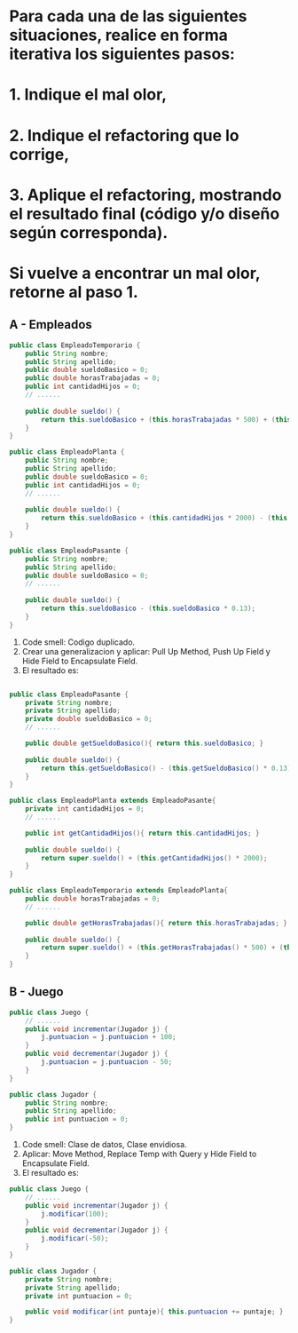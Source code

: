 # Para cada una de las siguientes situaciones, realice en forma iterativa los siguientes pasos:
# 1. Indique el mal olor,
# 2. Indique el refactoring que lo corrige, 
# 3. Aplique el refactoring, mostrando el resultado final (código y/o diseño según corresponda). 
# Si vuelve a encontrar un mal olor, retorne al paso 1. 


## A - Empleados
```java
public class EmpleadoTemporario {
    public String nombre;
    public String apellido;
    public double sueldoBasico = 0;
    public double horasTrabajadas = 0;
    public int cantidadHijos = 0;
    // ......
    
    public double sueldo() {
        return this.sueldoBasico + (this.horasTrabajadas * 500) + (this.cantidadHijos * 1000) - (this.sueldoBasico * 0.13);
    }
}

public class EmpleadoPlanta {
    public String nombre;
    public String apellido;
    public double sueldoBasico = 0;
    public int cantidadHijos = 0;
    // ......
    
    public double sueldo() {
        return this.sueldoBasico + (this.cantidadHijos * 2000) - (this.sueldoBasico * 0.13);
    }
}

public class EmpleadoPasante {
    public String nombre;
    public String apellido;
    public double sueldoBasico = 0;
    // ......
    
    public double sueldo() {
        return this.sueldoBasico - (this.sueldoBasico * 0.13);
    }
}
```
1. Code smell: Codigo duplicado.
2. Crear una generalizacion y aplicar: Pull Up Method, Push Up Field y Hide Field to Encapsulate Field.
3. El resultado es:

```java

public class EmpleadoPasante {
    private String nombre;
    private String apellido;
    private double sueldoBasico = 0;
    // ......

    public double getSueldoBasico(){ return this.sueldoBasico; }
    
    public double sueldo() {
        return this.getSueldoBasico() - (this.getSueldoBasico() * 0.13);
    }
}

public class EmpleadoPlanta extends EmpleadoPasante{
    private int cantidadHijos = 0;
    // ......

    public int getCantidadHijos(){ return this.cantidadHijos; }
    
    public double sueldo() {
        return super.sueldo() + (this.getCantidadHijos() * 2000);
    }
}

public class EmpleadoTemporario extends EmpleadoPlanta{
    public double horasTrabajadas = 0;
    // ......

    public double getHorasTrabajadas(){ return this.horasTrabajadas; }
    
    public double sueldo() {
        return super.sueldo() + (this.getHorasTrabajadas() * 500) + (this.getCantidadHijos() * 1000);
    }
}
```

## B - Juego 
```java
public class Juego {
    // ......
    public void incrementar(Jugador j) {
        j.puntuacion = j.puntuacion + 100;
    }
    public void decrementar(Jugador j) {
        j.puntuacion = j.puntuacion - 50;
    }
}

public class Jugador {
    public String nombre;
    public String apellido;
    public int puntuacion = 0;
}
```
1. Code smell: Clase de datos, Clase envidiosa.
2. Aplicar: Move Method, Replace Temp with Query y Hide Field to Encapsulate Field.
3. El resultado es:

```java
public class Juego {
    // ......
    public void incrementar(Jugador j) {
        j.modificar(100);
    }
    public void decrementar(Jugador j) {
        j.modificar(-50);
    }
}

public class Jugador {
    private String nombre;
    private String apellido;
    private int puntuacion = 0;

    public void modificar(int puntaje){ this.puntuacion += puntaje; }
}
```